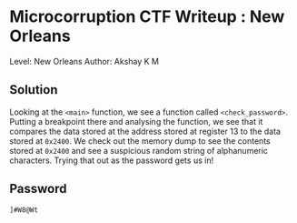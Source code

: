 # Microcorruption CTF Writeup : New Orleans
Level: New Orleans
Author: Akshay K M
## Solution
Looking at the `<main>` function, we see a function called `<check_password>`. Putting a breakpoint there and analysing the function, we see that it compares the data stored at the address stored at register 13 to the data stored at `0x2400`. We check out the memory dump to see the contents stored at `0x2400` and see a suspicious random string of alphanumeric characters. Trying that out as the password gets us in!

## Password
`]#W8@Wt`
